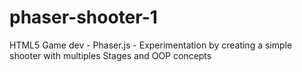phaser-shooter-1
================

HTML5 Game dev - Phaser.js - Experimentation by creating a simple shooter with multiples Stages and OOP concepts
